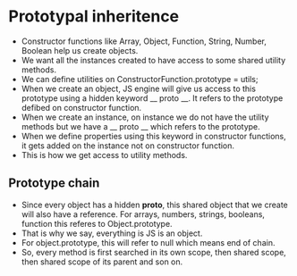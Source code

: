 # Prototypal inheritence

- Constructor functions like Array, Object, Function, String, Number, Boolean help us create objects.
- We want all the instances created to have access to some shared utility methods.
- We can define utilities on ConstructorFunction.prototype = utils;
- When we create an object, JS engine will give us access to this prototype using a hidden keyword __ proto __. It refers to the prototype defibed on constructor function.
- When we create an instance, on instance we do not have the utility methods but we have a __ proto __ which refers to the prototype.
- When we define properties using this keyword in constructor functions, it gets added on the instance not on constructor function. 
- This is how we get access to utility methods.

## Prototype chain

- Since every object has a hidden __proto__, this shared object that we create will also have a reference. For arrays, numbers, strings, booleans, function this referes to Object.prototype.
- That is why we say, everything is JS is an object.
- For object.prototype, this will refer to null which means end of chain.
- So, every method is first searched in its own scope, then shared scope, then shared scope of its parent and son on.

